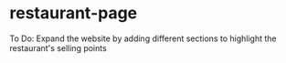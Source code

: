 # restaurant-page

To Do:
Expand the website by adding different sections to highlight the restaurant's selling points
